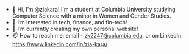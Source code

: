 - 👋 Hi, I’m @ziakara! I'm a student at Columbia University studying Computer Science with a minor in Women and Gender Studies.
- 👀 I’m interested in tech, finance, and fin-tech!
- 💞️ I’m currently creating my own personal website!
- 📫 How to reach me: email - zk2247@columbia.edu, or on LinkedIn: https://www.linkedin.com/in/zia-kara/

<!---
ziakara/ziakara is a ✨ special ✨ repository because its `README.md` (this file) appears on your GitHub profile.
You can click the Preview link to take a look at your changes.
--->
